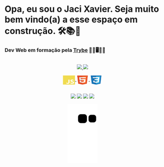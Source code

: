 # Opa, eu sou o Jaci Xavier. Seja muito bem vindo(a) a esse espaço em construção. 🛠️📚🚀


### Dev Web em formação pela <a href="https://www.betrybe.com/" targget="_blank">Trybe</a> 🧑‍💻🖥️🧑‍🎓

##

<div align="center">
  <a href="https://github.com/Jaci-Xavier">
  <img width="530em" src="https://github-readme-stats.vercel.app/api?username=Jaci-Xavier&show_icons=true&theme=dracula&include_all_commits=true&count_private=true"/>
  <img width="530em" src="https://github-readme-stats.vercel.app/api/top-langs/?username=Jaci-Xavier&layout=compact&langs_count=7&theme=dracula"/>
</div>
<div align="center" style="display: inline_block"><br>
  <img align="center" alt="Jaci-Js" height="30" width="40" src="https://raw.githubusercontent.com/devicons/devicon/master/icons/javascript/javascript-plain.svg">
  <img align="center" alt="Jaci-HTML" height="30" width="40" src="https://raw.githubusercontent.com/devicons/devicon/master/icons/html5/html5-original.svg">
  <img align="center" alt="Jaci-CSS" height="30" width="40" src="https://raw.githubusercontent.com/devicons/devicon/master/icons/css3/css3-original.svg">
   <!--<img align="center" alt="Jaci-React" height="30" width="40" src="https://raw.githubusercontent.com/devicons/devicon/master/icons/react/react-original.svg">
  <img align="center" alt="RJaci-Python" height="30" width="40" src="https://raw.githubusercontent.com/devicons/devicon/master/icons/python/python-original.svg">
  <img align="center" alt="Jaci-Csharp" height="30" width="40" src="https://raw.githubusercontent.com/devicons/devicon/master/icons/csharp/csharp-original.svg">
  <img align="center" alt="Jaci-Ts" height="30" width="40" src="https://raw.githubusercontent.com/devicons/devicon/master/icons/typescript/typescript-plain.svg">-->
</div>
  
  ##
 
<div align="center"> 
  <a href="https://instagram.com/ourivesjr" target="_blank"><img src="https://img.shields.io/badge/-Instagram-%23E4405F?style=for-the-badge&logo=instagram&logoColor=white" target="_blank"></a>
 	<a href="https://www.twitch.tv/brahma_wow" target="_blank"><img src="https://img.shields.io/badge/Twitch-9146FF?style=for-the-badge&logo=twitch&logoColor=white" target="_blank"></a>
  <a href = "mailto:devxvr@gmail.com"><img src="https://img.shields.io/badge/-Gmail-%23333?style=for-the-badge&logo=gmail&logoColor=white" target="_blank"></a>
  <a href="https://www.linkedin.com/in/jaci-xavier-b3358b142/" target="_blank"><img src="https://img.shields.io/badge/-LinkedIn-%230077B5?style=for-the-badge&logo=linkedin&logoColor=white" target="_blank"></a> 
 
  ![Snake animation](https://github.com/Jaci-Xavier/Jaci-Xavier/blob/output/github-contribution-grid-snake.svg)
 
</div>
